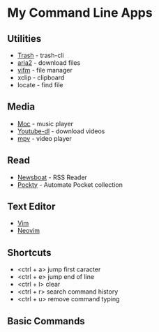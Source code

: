 # My Command Line Apps

## Utilities

* [Trash](https://github.com/andreafrancia/trash-cli) - trash-cli
* [aria2](https://github.com/tatsuhiro-t/aria2) - download files
* [vifm](https://vifm.info/) - file manager
* xclip - clipboard
* locate - find file

## Media

* [Moc](http://moc.daper.net/) - music player
* [Youtube-dl](https://github.com/ytdl-org/youtube-dl) - download videos
* [mpv](https://mpv.io/) - video player

## Read

* [Newsboat](https://github.com/newsboat/newsboat) - RSS Reader
* [Pockty](https://github.com/arvindch/pockyt) - Automate Pocket collection

## Text Editor

* [Vim](https://github.com/vim/vim)
* [Neovim](https://github.com/neovim/neovim)

## Shortcuts

* <ctrl + a> jump first caracter
* <ctrl + e> jump end of line
* <ctrl + l> clear
* <ctrl + r> search command history
* <ctrl + u> remove command typing

## Basic Commands


